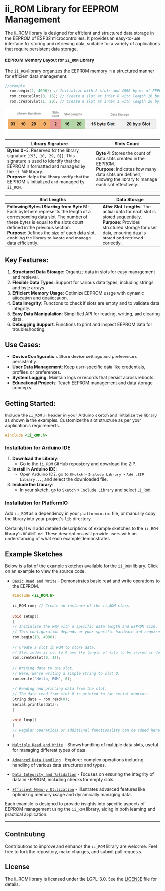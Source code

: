 # ii_ROM Library for EEPROM Management

The ii_ROM library is designed for efficient and structured data storage in the EEPROM of ESP32 microcontrollers. It provides an easy-to-use interface for storing and retrieving data, suitable for a variety of applications that require persistent data storage.

#### EEPROM Memory Layout for `ii_ROM` Library

The `ii_ROM` library organizes the EEPROM memory in a structured manner for efficient data management:

```cpp
//example
  rom.begin(2, 4096); // Initialize with 2 slots and 4096 bytes of EEPROM.
  rom.createSlot(0, 16); // Create a slot at index 0 with length 16 bytes.
  rom.createSlot(1, 20); // Create a slot at index 1 with length 20 bytes.
```
   ![Example GIF](examples/ii_ROM_memory_snap.jpg)

| Library Signature | Slots Count |
| ----------------- | ----------- |
| **Bytes 0-3**: Reserved for the library signature (`{93, 10, 29, 0}`). This signature is used to identify that the EEPROM is formatted and managed by the `ii_ROM` library. <br> **Purpose**: Helps the library verify that the EEPROM is initialized and managed by `ii_ROM`. | **Byte 4**: Stores the count of data slots created in the EEPROM. <br> **Purpose**: Indicates how many data slots are defined, allowing the library to manage each slot effectively. |

| Slot Lengths | Data Storage |
| ------------ | ------------ |
| **Following Bytes (Starting from Byte 5)**: Each byte here represents the length of a corresponding data slot. The number of these bytes is equal to the slots count defined in the previous section. <br> **Purpose**: Defines the size of each data slot, enabling the library to locate and manage data efficiently. | **After Slot Lengths**: The actual data for each slot is stored sequentially. <br> **Purpose**: Provides structured storage for user data, ensuring data is stored and retrieved correctly. |


## Key Features:

1. **Structured Data Storage**: Organize data in slots for easy management and retrieval.
2. **Flexible Data Types**: Support for various data types, including strings and byte arrays.
3. **Efficient Memory Usage**: Optimize EEPROM usage with dynamic allocation and deallocation.
4. **Data Integrity**: Functions to check if slots are empty and to validate data integrity.
5. **Easy Data Manipulation**: Simplified API for reading, writing, and clearing data.
6. **Debugging Support**: Functions to print and inspect EEPROM data for troubleshooting.

## Use Cases:

- **Device Configuration**: Store device settings and preferences persistently.
- **User Data Management**: Keep user-specific data like credentials, profiles, or preferences.
- **System Logging**: Maintain logs or records that persist across reboots.
- **Educational Projects**: Teach EEPROM management and data storage concepts.

 
## Getting Started:

Include the `ii_ROM.h` header in your Arduino sketch and initialize the library as shown in the examples. Customize the slot structure as per your application's requirements.

```cpp
#include <ii_ROM.h>
```

### Installation for Arduino IDE

1. **Download the Library**:
   - Go to the `ii_ROM` GitHub repository and download the ZIP.
2. **Install in Arduino IDE**:
   - Open Arduino IDE, go to `Sketch` > `Include Library` > `Add .ZIP Library...`, and select the downloaded file.
3. **Include the Library**:
   - In your sketch, go to `Sketch` > `Include Library` and select `ii_ROM`.

### Installation for PlatformIO

Add `ii_ROM` as a dependency in your `platformio.ini` file, or manually copy the library into your project's `lib` directory.

Certainly! I will add detailed descriptions of example sketches to the `ii_ROM` library's `README.md`. These descriptions will provide users with an understanding of what each example demonstrates:

 
## Example Sketches

Below is a list of the example sketches available for the `ii_ROM` library. Click on an example to view the source code.

- [`Basic Read and Write`](examples/rom_01_simple_read_write.ino) - Demonstrates basic read and write operations to the EEPROM.

    ```cpp
    #include <ii_ROM.h>

    ii_ROM rom; // Create an instance of the ii_ROM class.

    void setup()
    {
    // Initialize the ROM with a specific data length and EEPROM size.
    // This configuration depends on your specific hardware and requirements.
    rom.begin(10, 4096);

    // Create a slot in ROM to store data.
    // Slot index is set to 0 and the length of data to be stored is defined.
    rom.createSlot(0, 10);

    // Writing data to the slot.
    // Here, we're writing a simple string to slot 0.
    rom.write("Hello, ROM", 0);

    // Reading and printing data from the slot.
    // The data read from slot 0 is printed to the serial monitor.
    String data = rom.read(0);
    Serial.println(data);
    }

    void loop()
    {
    // Regular operations or additional functionality can be added here.
    }
    ```

- [`Multiple Read and Write`](examples/rom_02_multiple_read_write.ino) - Shows handling of multiple data slots, useful for managing different types of data.
- [`Advanced Data Handling`](examples/rom_03_multi_data_functions.ino) - Explores complex operations including handling of various data structures and types.
- [`Data Integrity and Validation`](examples/rom_04_advanced_operations.ino) - Focuses on ensuring the integrity of data in EEPROM, including checks for empty slots.
- [`Efficient Memory Utilization`](examples/rom_05_advanced_features.ino) - Illustrates advanced features like optimizing memory usage and dynamically managing data.

Each example is designed to provide insights into specific aspects of EEPROM management using the `ii_ROM` library, aiding in both learning and practical application.

---

## Contributing
Contributions to improve and enhance the `ii_ROM` library are welcome. Feel free to fork the repository, make changes, and submit pull requests.

## License

The ii_ROM library is licensed under the LGPL-3.0. See the [LICENSE](LICENSE) file for details.


